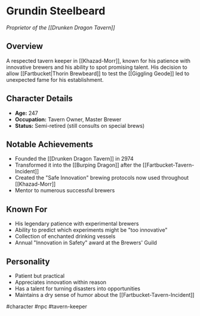 # Grundin Steelbeard
*Proprietor of the [[Drunken Dragon Tavern]]*

## Overview
A respected tavern keeper in [[Khazad-Morr]], known for his patience with innovative brewers and his ability to spot promising talent. His decision to allow [[Fartbucket|Thorin Brewbeard]] to test the [[Giggling Geode]] led to unexpected fame for his establishment.

## Character Details
- **Age:** 247
- **Occupation:** Tavern Owner, Master Brewer
- **Status:** Semi-retired (still consults on special brews)

## Notable Achievements
- Founded the [[Drunken Dragon Tavern]] in 2974
- Transformed it into the [[Burping Dragon]] after the [[Fartbucket-Tavern-Incident]]
- Created the "Safe Innovation" brewing protocols now used throughout [[Khazad-Morr]]
- Mentor to numerous successful brewers

## Known For
- His legendary patience with experimental brewers
- Ability to predict which experiments might be "too innovative"
- Collection of enchanted drinking vessels
- Annual "Innovation in Safety" award at the Brewers' Guild

## Personality
- Patient but practical
- Appreciates innovation within reason
- Has a talent for turning disasters into opportunities
- Maintains a dry sense of humor about the [[Fartbucket-Tavern-Incident]]

#character #npc #tavern-keeper